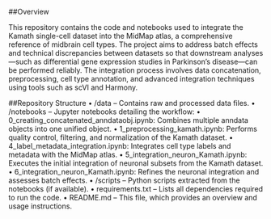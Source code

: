 ##Overview

This repository contains the code and notebooks used to integrate the Kamath single-cell dataset into the MidMap atlas, a comprehensive reference of midbrain cell types. The project aims to address batch effects and technical discrepancies between datasets so that downstream analyses—such as differential gene expression studies in Parkinson’s disease—can be performed reliably. The integration process involves data concatenation, preprocessing, cell type annotation, and advanced integration techniques using tools such as scVI and Harmony.

##Repository Structure
	•	/data – Contains raw and processed data files.
	•	/notebooks – Jupyter notebooks detailing the workflow:
	•	0_creating_concatenated_anndataobj.ipynb: Combines multiple anndata objects into one unified object.
	•	1_preprocessing_kamath.ipynb: Performs quality control, filtering, and normalization of the Kamath dataset.
	•	4_label_metadata_integration.ipynb: Integrates cell type labels and metadata with the MidMap atlas.
	•	5_integration_neuron_Kamath.ipynb: Executes the initial integration of neuronal subsets from the Kamath dataset.
	•	6_integration_neuron_Kamath.ipynb: Refines the neuronal integration and assesses batch effects.
	•	/scripts – Python scripts extracted from the notebooks (if available).
	•	requirements.txt – Lists all dependencies required to run the code.
	•	README.md – This file, which provides an overview and usage instructions.
